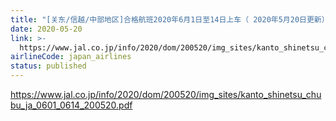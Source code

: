 ```yaml
---
title: "[关东/信越/中部地区]合格航班2020年6月1日至14日上车（ 2020年5月20日更新）"
date: 2020-05-20
link: >-
  https://www.jal.co.jp/info/2020/dom/200520/img_sites/kanto_shinetsu_chubu_ja_0601_0614_200520.pdf
airlineCode: japan_airlines
status: published
---
```

https://www.jal.co.jp/info/2020/dom/200520/img_sites/kanto_shinetsu_chubu_ja_0601_0614_200520.pdf